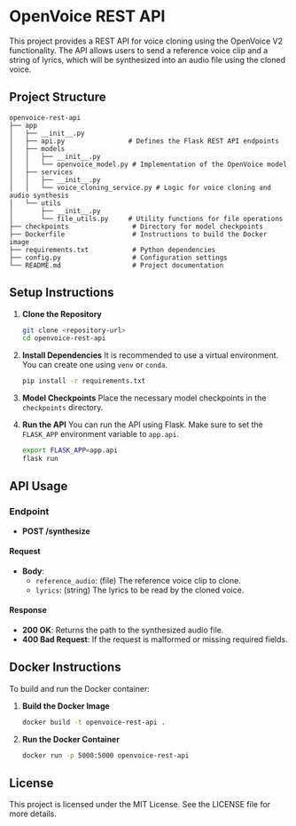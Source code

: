 # OpenVoice REST API

This project provides a REST API for voice cloning using the OpenVoice V2 functionality. The API allows users to send a reference voice clip and a string of lyrics, which will be synthesized into an audio file using the cloned voice.

## Project Structure

```
openvoice-rest-api
├── app
│   ├── __init__.py
│   ├── api.py                # Defines the Flask REST API endpoints
│   ├── models
│   │   ├── __init__.py
│   │   └── openvoice_model.py # Implementation of the OpenVoice model
│   ├── services
│   │   ├── __init__.py
│   │   └── voice_cloning_service.py # Logic for voice cloning and audio synthesis
│   └── utils
│       ├── __init__.py
│       └── file_utils.py     # Utility functions for file operations
├── checkpoints                # Directory for model checkpoints
├── Dockerfile                 # Instructions to build the Docker image
├── requirements.txt           # Python dependencies
├── config.py                  # Configuration settings
└── README.md                  # Project documentation
```

## Setup Instructions

1. **Clone the Repository**
   ```bash
   git clone <repository-url>
   cd openvoice-rest-api
   ```

2. **Install Dependencies**
   It is recommended to use a virtual environment. You can create one using `venv` or `conda`.

   ```bash
   pip install -r requirements.txt
   ```

3. **Model Checkpoints**
   Place the necessary model checkpoints in the `checkpoints` directory.

4. **Run the API**
   You can run the API using Flask. Make sure to set the `FLASK_APP` environment variable to `app.api`.

   ```bash
   export FLASK_APP=app.api
   flask run
   ```

## API Usage

### Endpoint

- **POST /synthesize**

#### Request

- **Body**: 
  - `reference_audio`: (file) The reference voice clip to clone.
  - `lyrics`: (string) The lyrics to be read by the cloned voice.

#### Response

- **200 OK**: Returns the path to the synthesized audio file.
- **400 Bad Request**: If the request is malformed or missing required fields.

## Docker Instructions

To build and run the Docker container:

1. **Build the Docker Image**
   ```bash
   docker build -t openvoice-rest-api .
   ```

2. **Run the Docker Container**
   ```bash
   docker run -p 5000:5000 openvoice-rest-api
   ```

## License

This project is licensed under the MIT License. See the LICENSE file for more details.